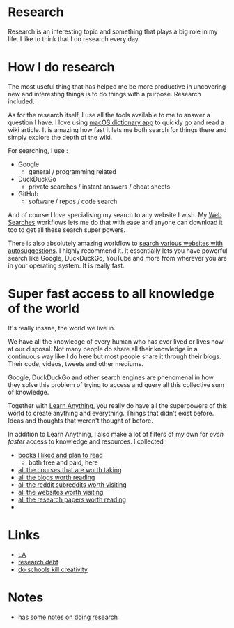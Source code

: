 # Research

Research is an interesting topic and something that plays a big role in my life. I like to think that I do research every day.

# How I do research

The most useful thing that has helped me be more productive in uncovering new and interesting things is to do things with a purpose. Research included.

As for the research itself, I use all the tools available to me to answer a question I have. I love using [macOS dictionary app](http://www.wikiwand.com/en/Dictionary_(software)) to quickly go and read a wiki article. It is amazing how fast it lets me both search for things there and simply explore the depth of the wiki.

For searching, I use :

- Google
	- general / programming related
- DuckDuckGo
	- private searches / instant answers / cheat sheets
- GitHub
	- software / repos / code search

And of course I love specialising my search to any website I wish. My [Web Searches](https://github.com/nikitavoloboev/alfred-web-searches) workflows lets me do that with ease and anyone can download it too to get all these search super powers. 

There is also absolutely amazing workflow to [search various websites with autosuggestions](https://github.com/deanishe/alfred-searchio). I highly recommend it. It essentially lets you have powerful search like Google, DuckDuckGo, YouTube and more from wherever you are in your operating system. It is really fast.

# Super fast access to all knowledge of the world

It's really insane, the world we live in.

We have all the knowledge of every human who has ever lived or lives now at our disposal. Not many people do share all their knowledge in a continuous way like I do here but most people share it through their blogs. Their code, videos, tweets and other mediums. 

Google, DuckDuckGo and other search engines are phenomenal in how they solve this problem of trying to access and query all this collective sum of knowledge. 

Together with [Learn Anything](https://learn-anything.xyz/), you really do have all the superpowers of this world to create anything and everything. Things that didn't exist before. Ideas and thoughts that weren't thought of before.

In addition to Learn Anything, I also make a lot of filters of my own for _even faster_ access to knowledge and resources. I collected : 

- [books I liked and plan to read](https://github.com/learn-anything/books)
	- both free and paid, here
- [all the courses that are worth taking](https://github.com/learn-anything/courses) 
- [all the blogs worth reading](https://github.com/learn-anything/blogs)
- [all the reddit subreddits worth visiting](https://github.com/learn-anything/reddit) 
- [all the websites worth visiting](https://my.mindnode.com/LQyxs8s9UewT5WKMbtUMrjJeRZCAHwU5JVY5ryiM)
- [all the research papers worth reading](https://github.com/learn-anything/research-papers)
- 


# Links

- [LA](https://learn-anything.xyz/cognitive-science/cognition/learning/research) 
- [research debt](https://distill.pub/2017/research-debt/)
- [do schools kill creativity](https://www.youtube.com/watch?v=iG9CE55wbtY)

# Notes

- [has some notes on doing research](https://www.reddit.com/r/MachineLearning/comments/73n9pm/d_confession_as_an_ai_researcher_seeking_advice/dnrsmh9/ "permalink")
